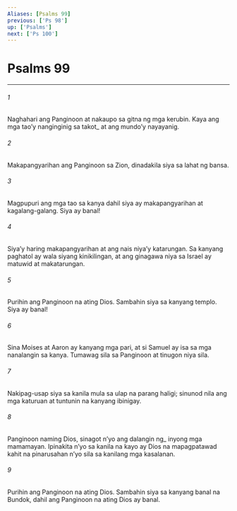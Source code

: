 ```yaml
---
Aliases: [Psalms 99]
previous: ['Ps 98']
up: ['Psalms']
next: ['Ps 100']
---
```

# Psalms 99

***






















###### 1 










Naghahari ang Panginoon at nakaupo sa gitna ng mga kerubin. Kaya ang mga taoʼy nanginginig sa takot_ at ang mundoʼy nayayanig. 





















###### 2 










Makapangyarihan ang Panginoon sa Zion, dinadakila siya sa lahat ng bansa. 





















###### 3 










Magpupuri ang mga tao sa kanya dahil siya ay makapangyarihan at kagalang-galang. Siya ay banal! 





















###### 4 










Siyaʼy haring makapangyarihan at ang nais niyaʼy katarungan. Sa kanyang paghatol ay wala siyang kinikilingan, at ang ginagawa niya sa Israel ay matuwid at makatarungan. 





















###### 5 










Purihin ang Panginoon na ating Dios. Sambahin siya sa kanyang templo. Siya ay banal! 





















###### 6 










Sina Moises at Aaron ay kanyang mga pari, at si Samuel ay isa sa mga nanalangin sa kanya. Tumawag sila sa Panginoon at tinugon niya sila. 





















###### 7 










Nakipag-usap siya sa kanila mula sa ulap na parang haligi; sinunod nila ang mga katuruan at tuntunin na kanyang ibinigay. 





















###### 8 










Panginoon naming Dios, sinagot nʼyo ang dalangin ng_ inyong mga mamamayan. Ipinakita nʼyo sa kanila na kayo ay Dios na mapagpatawad kahit na pinarusahan nʼyo sila sa kanilang mga kasalanan. 





















###### 9 










Purihin ang Panginoon na ating Dios. Sambahin siya sa kanyang banal na Bundok, dahil ang Panginoon na ating Dios ay banal.
